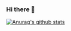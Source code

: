 ### Hi there 👋

[![Anurag's github stats](https://github-readme-stats.vercel.app/api?username=yg-0103&show_icons=true&theme=Gradient)](https://github.com/anuraghazra/github-readme-stats)
<!--
**yg-0103/yg-0103** is a ✨ _special_ ✨ repository because its `README.md` (this file) appears on your GitHub profile.

Here are some ideas to get you started:

- 🔭 I’m currently working on ...
- 🌱 I’m currently learning ...
- 👯 I’m looking to collaborate on ...
- 🤔 I’m looking for help with ...
- 💬 Ask me about ...
- 📫 How to reach me: ...
- 😄 Pronouns: ...
- ⚡ Fun fact: ...
-->
